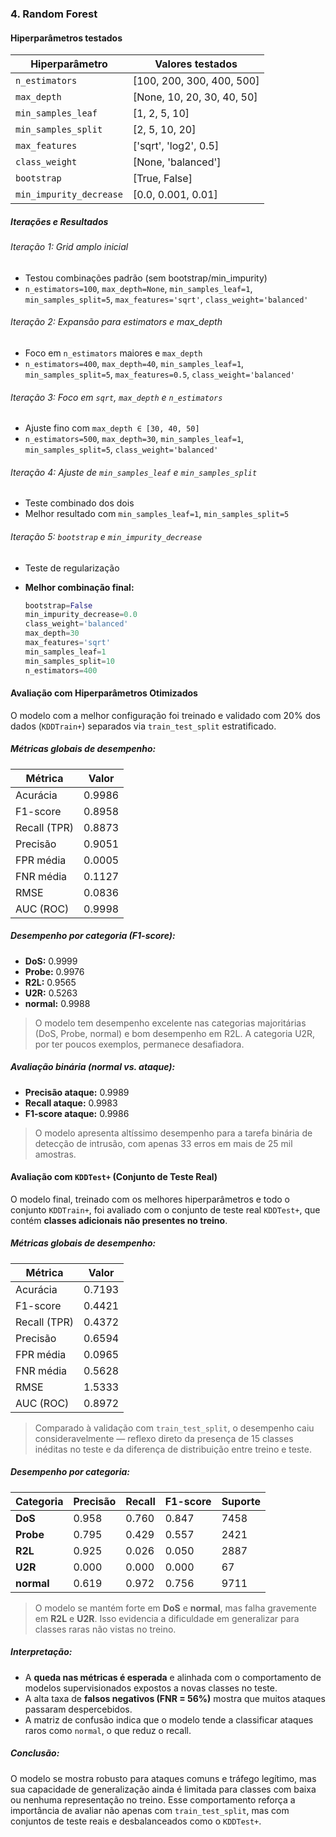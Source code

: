 ### 4. Random Forest

#### Hiperparâmetros testados

| Hiperparâmetro           | Valores testados                                    |
|--------------------------|-----------------------------------------------------|
| `n_estimators`           | [100, 200, 300, 400, 500]                           |
| `max_depth`              | [None, 10, 20, 30, 40, 50]                          |
| `min_samples_leaf`       | [1, 2, 5, 10]                                       |
| `min_samples_split`      | [2, 5, 10, 20]                                      |
| `max_features`           | ['sqrt', 'log2', 0.5]                               |
| `class_weight`           | [None, 'balanced']                                 |
| `bootstrap`              | [True, False]                                      |
| `min_impurity_decrease`  | [0.0, 0.001, 0.01]                                  |


##### Iterações e Resultados

###### Iteração 1: Grid amplo inicial
- Testou combinações padrão (sem bootstrap/min_impurity)
- `n_estimators=100`, `max_depth=None`, `min_samples_leaf=1`, `min_samples_split=5`, `max_features='sqrt'`, `class_weight='balanced'`

###### Iteração 2: Expansão para estimators e max_depth
- Foco em `n_estimators` maiores e `max_depth`
- `n_estimators=400`, `max_depth=40`, `min_samples_leaf=1`, `min_samples_split=5`, `max_features=0.5`, `class_weight='balanced'`

###### Iteração 3: Foco em `sqrt`, `max_depth` e `n_estimators`
- Ajuste fino com `max_depth ∈ [30, 40, 50]`
- `n_estimators=500`, `max_depth=30`, `min_samples_leaf=1`, `min_samples_split=5`, `class_weight='balanced'`

###### Iteração 4: Ajuste de `min_samples_leaf` e `min_samples_split`
- Teste combinado dos dois
- Melhor resultado com `min_samples_leaf=1`, `min_samples_split=5`

###### Iteração 5: `bootstrap` e `min_impurity_decrease`
- Teste de regularização


- **Melhor combinação final:**
  ```python
  bootstrap=False
  min_impurity_decrease=0.0
  class_weight='balanced'
  max_depth=30
  max_features='sqrt'
  min_samples_leaf=1
  min_samples_split=10
  n_estimators=400
  ```

#### Avaliação com Hiperparâmetros Otimizados

O modelo com a melhor configuração foi treinado e validado com 20% dos dados (`KDDTrain+`) separados via `train_test_split` estratificado.

##### Métricas globais de desempenho:

| Métrica     | Valor   |
|-------------|---------|
| Acurácia    | 0.9986  |
| F1-score    | 0.8958  |
| Recall (TPR)| 0.8873  |
| Precisão    | 0.9051  |
| FPR média   | 0.0005  |
| FNR média   | 0.1127  |
| RMSE        | 0.0836  |
| AUC (ROC)   | 0.9998  |

##### Desempenho por categoria (F1-score):

- **DoS:** 0.9999  
- **Probe:** 0.9976  
- **R2L:** 0.9565  
- **U2R:** 0.5263  
- **normal:** 0.9988  

> O modelo tem desempenho excelente nas categorias majoritárias (DoS, Probe, normal) e bom desempenho em R2L. A categoria U2R, por ter poucos exemplos, permanece desafiadora.

##### Avaliação binária (normal vs. ataque):

- **Precisão ataque:** 0.9989  
- **Recall ataque:** 0.9983  
- **F1-score ataque:** 0.9986  

> O modelo apresenta altíssimo desempenho para a tarefa binária de detecção de intrusão, com apenas 33 erros em mais de 25 mil amostras.

#### Avaliação com `KDDTest+` (Conjunto de Teste Real)

O modelo final, treinado com os melhores hiperparâmetros e todo o conjunto `KDDTrain+`, foi avaliado com o conjunto de teste real `KDDTest+`, que contém **classes adicionais não presentes no treino**.

##### Métricas globais de desempenho:

| Métrica     | Valor   |
|-------------|---------|
| Acurácia    | 0.7193  |
| F1-score    | 0.4421  |
| Recall (TPR)| 0.4372  |
| Precisão    | 0.6594  |
| FPR média   | 0.0965  |
| FNR média   | 0.5628  |
| RMSE        | 1.5333  |
| AUC (ROC)   | 0.8972  |

> Comparado à validação com `train_test_split`, o desempenho caiu consideravelmente — reflexo direto da presença de 15 classes inéditas no teste e da diferença de distribuição entre treino e teste.

##### Desempenho por categoria:

| Categoria | Precisão | Recall | F1-score | Suporte |
|-----------|----------|--------|----------|---------|
| **DoS**   | 0.958    | 0.760  | 0.847    | 7458    |
| **Probe** | 0.795    | 0.429  | 0.557    | 2421    |
| **R2L**   | 0.925    | 0.026  | 0.050    | 2887    |
| **U2R**   | 0.000    | 0.000  | 0.000    | 67      |
| **normal**| 0.619    | 0.972  | 0.756    | 9711    |

> O modelo se mantém forte em **DoS** e **normal**, mas falha gravemente em **R2L** e **U2R**. Isso evidencia a dificuldade em generalizar para classes raras não vistas no treino.

##### Interpretação:

- A **queda nas métricas é esperada** e alinhada com o comportamento de modelos supervisionados expostos a novas classes no teste.
- A alta taxa de **falsos negativos (FNR = 56%)** mostra que muitos ataques passaram despercebidos.
- A matriz de confusão indica que o modelo tende a classificar ataques raros como `normal`, o que reduz o recall.

##### Conclusão:

O modelo se mostra robusto para ataques comuns e tráfego legítimo, mas sua capacidade de generalização ainda é limitada para classes com baixa ou nenhuma representação no treino. Esse comportamento reforça a importância de avaliar não apenas com `train_test_split`, mas com conjuntos de teste reais e desbalanceados como o `KDDTest+`.

